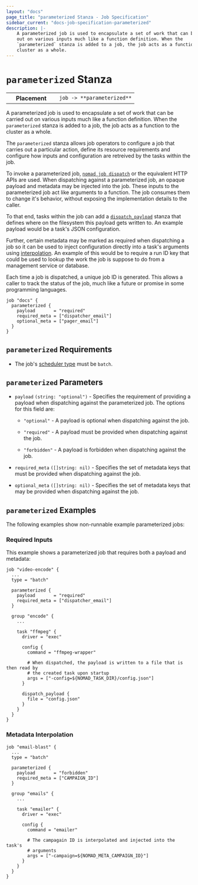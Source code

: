 ```yaml
---
layout: "docs"
page_title: "parameterized Stanza - Job Specification"
sidebar_current: "docs-job-specification-parameterized"
description: |-
    A parameterized job is used to encapsulate a set of work that can be carried
    out on various inputs much like a function definition. When the
    `parameterized` stanza is added to a job, the job acts as a function to the
    cluster as a whole. 
---
```


# `parameterized` Stanza

<table class="table table-bordered table-striped">
  <tr>
    <th width="120">Placement</th>
    <td>
      <code>job -> **parameterized**</code>
    </td>
  </tr>
</table>

A parameterized job is used to encapsulate a set of work that can be carried out
on various inputs much like a function definition. When the `parameterized`
stanza is added to a job, the job acts as a function to the cluster as a whole. 

The `parameterized` stanza allows job operators to configure a job that carries
out a particular action, define its resource requirements and configure how
inputs and configuration are retreived by the tasks within the job.

To invoke a parameterized job, [`nomad job
dispatch`][dispatch command] or the equivalent HTTP APIs are
used. When dispatching against a parameterized job, an opaque payload and
metadata may be injected into the job. These inputs to the parameterized job act
like arguments to a function. The job consumes them to change it's behavior,
without exposing the implementation details to the caller. 

To that end, tasks within the job can add a
[`dispatch_payload`][dispatch_payload] stanza that
defines where on the filesystem this payload gets written to. An example payload
would be a task's JSON configuration.

Further, certain metadata may be marked as required when dispatching a job so it
can be used to inject configuration directly into a task's arguments using
[interpolation]. An example of this would be to require a run ID key that
could be used to lookup the work the job is suppose to do from a management
service or database.

Each time a job is dispatched, a unique job ID is generated. This allows a
caller to track the status of the job, much like a future or promise in some
programming languages.

```hcl
job "docs" {
  parameterized {
    payload       = "required"
    required_meta = ["dispatcher_email"]
    optional_meta = ["pager_email"]
  }
}
```

## `parameterized` Requirements

 - The job's [scheduler type][batch-type] must be `batch`.

## `parameterized` Parameters

- `payload` `(string: "optional")` - Specifies the requirement of providing a
  payload when dispatching against the parameterized job. The options for this
  field are:

  - `"optional"` - A payload is optional when dispatching against the job.

  - `"required"` - A payload must be provided when dispatching against the job.

  - `"forbidden"` - A payload is forbidden when dispatching against the job.

- `required_meta` `([]string: nil)` - Specifies the set of metadata keys that
  must be provided when dispatching against the job.

- `optional_meta` `([]string: nil)` - Specifies the set of metadata keys that
   may be provided when dispatching against the job.

## `parameterized` Examples

The following examples show non-runnable example parameterized jobs:

### Required Inputs

This example shows a parameterized job that requires both a payload and
metadata:

```hcl
job "video-encode" {
  ... 
  type = "batch"

  parameterized {
    payload       = "required"
    required_meta = ["dispatcher_email"]
  }
    
  group "encode" {
    ...

    task "ffmpeg" {
      driver = "exec"

      config {
        command = "ffmpeg-wrapper"

        # When dispatched, the payload is written to a file that is then read by
        # the created task upon startup
        args = ["-config=${NOMAD_TASK_DIR}/config.json"]
      }
      
      dispatch_payload {
        file = "config.json"
      }
    }
  }
}
```

### Metadata Interpolation

```hcl
job "email-blast" {
  ... 
  type = "batch"

  parameterized {
    payload       = "forbidden"
    required_meta = ["CAMPAIGN_ID"]
  }
    
  group "emails" {
    ...

    task "emailer" {
      driver = "exec"

      config {
        command = "emailer"

        # The campagain ID is interpolated and injected into the task's
        # arguments
        args = ["-campaign=${NOMAD_META_CAMPAIGN_ID}"]
      }
    }
  }
}
```

[batch-type]: /docs/job-specification/job.html#type "Batch scheduler type"
[dispatch command]: /docs/commands/job-dispatch.html "Nomad Job Dispatch Command"
[resources]: /docs/job-specification/resources.html "Nomad resources Job Specification"
[interpolation]: /docs/runtime/interpolation.html "Nomad Runtime Interpolation"
[dispatch_payload]: /docs/job-specification/dispatch-payload.html "Nomad dispatch_payload Job Specification"
